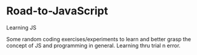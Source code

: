 # Road-to-JavaScript
Learning JS

Some random coding exercises/experiments to learn and better grasp the concept of JS and programming in general.
Learning thru trial n error.

